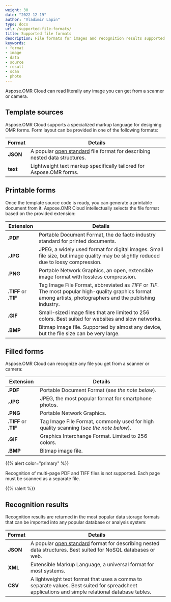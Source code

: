 ```yaml
---
weight: 30
date: "2022-12-19"
author: "Vladimir Lapin"
type: docs
url: /supported-file-formats/
title: Supported file formats
description: File formats for images and recognition results supported by Aspose.OMR Cloud.
keywords:
- format
- image
- data
- source
- result
- scan
- photo
---
```


Aspose.OMR Cloud can read literally any image you can get from a scanner or camera.

## Template sources

Aspose.OMR Cloud supports a specialized markup language for designing OMR forms. Form layout can be provided in one of the following formats:

Format     | Details
---------- | -------
**JSON** | A popular [open standard](https://www.json.org/) file format for describing nested data structures.
**text** | Lightweight text markup specifically tailored for Aspose.OMR forms.

## Printable forms

Once the template source code is ready, you can generate a printable document from it. Aspose.OMR Cloud intellectually selects the file format based on the provided extension:

Extension             | Details
--------------------- | -------
**.PDF**              | Portable Document Format, the de facto industry standard for printed documents.
**.JPG**              | JPEG, a widely used format for digital images. Small file size, but image quality may be slightly reduced due to lossy compression.
**.PNG**              | Portable Network Graphics, an open, extensible image format with lossless compression.
**.TIFF** or **.TIF** | Tag Image File Format, abbreviated as _TIFF_ or _TIF_. The most popular high-quality graphics format among artists, photographers and the publishing industry.
**.GIF**              | Small-sized image files that are limited to 256 colors. Best suited for websites and slow networks.
**.BMP**              | Bitmap image file. Supported by almost any device, but the file size can be very large.

## Filled forms

Aspose.OMR Cloud can recognize any file you get from a scanner or camera:

Extension             | Details
--------------------- | -------
**.PDF**              | Portable Document Format (_see the note below_).
**.JPG**              | JPEG, the most popular format for smartphone photos.
**.PNG**              | Portable Network Graphics.
**.TIFF** or **.TIF** | Tag Image File Format, commonly used for high quality scanning (_see the note below_).
**.GIF**              | Graphics Interchange Format. Limited to 256 colors.
**.BMP**              | Bitmap image file.

{{% alert color="primary" %}} 

Recognition of multi-page PDF and TIFF files is not supported. Each page must be scanned as a separate file.

{{% /alert %}} 

## Recognition results

Recognition results are returned in the most popular data storage formats that can be imported into any popular database or analysis system:

Format   | Details
-------- | -------
**JSON** | A popular [open standard](https://www.json.org/) format for describing nested data structures. Best suited for NoSQL databases or web.
**XML**  | Extensible Markup Language, a universal format for most systems.
**CSV**  | A lightweight text format that uses a comma to separate values. Best suited for spreadsheet applications and simple relational database tables.
